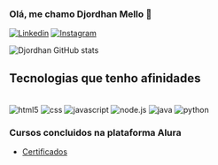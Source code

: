 
### Olá, me chamo Djordhan Mello 🖖

[![Linkedin](https://img.shields.io/badge/LinkedIn-0077B5?style=for-the-badge&logo=linkedin&logoColor=white
)](https://www.linkedin.com/in/djordhan-mello-8b2868270/)
[![Instagram](https://img.shields.io/badge/Instagram-E4405F?style=for-the-badge&logo=instagram&logoColor=white
)](https://www.instagram.com/_micheu/)

![Djordhan GitHub stats](https://github-readme-stats.vercel.app/api/top-langs/?username=DjordhanMello&layout=compact)

## Tecnologias que tenho afinidades 
<div style="display: inline_block"><br>
  <img  align="center" alt="html5" src="https://img.shields.io/badge/HTML5-E34F26?style=for-the-badge&logo=html5&logoColor=white"/>
  <img  align="center" alt="css" src="https://img.shields.io/badge/CSS3-1572B6?style=for-the-badge&logo=css3&logoColor=white"/>
  <img  align="center" alt="javascript" src="https://img.shields.io/badge/JavaScript-F7DF1E?style=for-the-badge&logo=javascript&logoColor=black"/>
  <img  align="center" alt="node.js" src="https://img.shields.io/badge/Node.js-43853D?style=for-the-badge&logo=node.js&logoColor=white"/>
  <img  align="center" alt="java" src="https://img.shields.io/badge/Java-ED8B00?style=for-the-badge&logo=openjdk&logoColor=white"/>
  <img  align="center" alt="python" src="https://img.shields.io/badge/Python-14354C?style=for-the-badge&logo=python&logoColor=white"/>
</div>

### Cursos concluidos na plataforma Alura
- [Certificados](https://cursos.alura.com.br/user/workdemellodjo/fullCertificate/414c481627473e0397e0b5054b02ed17)
